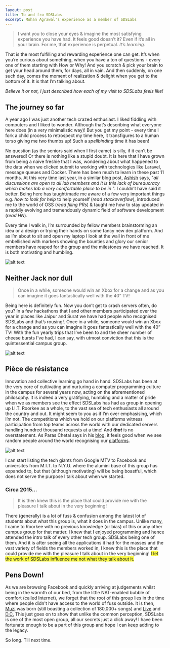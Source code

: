 ```yaml
---
layout: post
title: To and fro SDSLabs
excerpt: Mohan Agrawal's experience as a member of SDSLabs
---
```


> I want you to close your eyes & imagine the most satisfying experience you have had. It feels good doesn’t it? Even if it’s all in your brain. For me, that experience is perpetual. _It’s learning._

That is the most fulfilling and rewarding experience one can get. It’s when you’re curious about something, when you have a ton of questions - every one of them starting with How or Why! And you scratch & pick your brain to get your head around them, for days, all in vain. And then suddenly, on one such day, comes the moment of realization & delight when you get to the bottom of it. It is that I’m talking about.

_Believe it or not, I just described how each of my visit to SDSLabs feels like!_

The journey so far
---

A year ago I was just another tech crazed enthusiast. I liked fiddling with computers and I liked to wonder. Although that’s describing what everyone here does (in a very minimalistic way)! But you get my point - every time I fork a child process to retrospect my time here, it transfigures to a human torso giving me two thumbs up! Such a _spellbinding_ time it has been!

No question (as the seniors said when I first came) is silly, if it can’t be answered! Or there is nothing like a stupid doubt. It is here that I have grown from being a naive freshie that I was, wondering about what happened to the data when we clicked submit to working with technologies like Laravel, message queues and Docker. There has been much to learn in these past 11 months. At this very time last year, in a similar blog post, [Ashish](https://ashishchaudhary.in/working-at-sdslabs) says, "_all discussions are open to all lab members and it is this lack of bureaucracy which makes lab a very comfortable place to be in_ ". I couldn’t have said it better. Being here has taught/made me aware of a few very important things e.g. _how to look for help_ to help yourself (_read stackoverflow_), introduced me to the world of OSS (_read filing PRs_) & taught me how to stay updated in a rapidly evolving and tremendously dynamic field of software development (_read HN_). 

Every time I walk in, I’m surrounded by fellow members brainstorming an idea or a design or trying their hands on some fancy new dev platform. And as I’m about to sit and open my laptop I look at the wall in front of me embellished with markers showing the bounties and glory our senior members have reaped for the group and the milestones we have reached. It is both motivating and humbling. 

![alt text](https://join.sdslabs.co/images/whysds2.jpg "The 'Wall'")



Neither Jack nor dull
---

> Once in a while, someone would win an Xbox for a change and as you can imagine it goes fantastically well with the 40” TV!

Being here is definitely fun. Now you don’t get to crash servers often, do you? In a few hackathons that I and other members participated over the year in places like Jaipur and Surat we have had people who recognised SDSLabs and that’s rousing!. Once in a while, someone would win an Xbox for a change and as you can imagine it goes fantastically well with the 40” TV! With the fun yearly trips that I've been to and the sheer number of cheese bursts I've had, I can say, with utmost conviction that this is the quintessential campus group.

![alt text](https://join.sdslabs.co/images/whysds4.jpg "The 'Pack'")

Pièce de résistance
---

Innovation and collective learning go hand in hand. SDSLabs has been at the very core of cultivating and nurturing a computer programming culture in the campus for several years now, acting on the aforementioned philosophy. It is indeed a very gratifying, humbling and a matter of pride when we as members see the effect SDSLabs has had as group in opening up I.I.T. Roorkee as a whole, to the vast sea of tech enthusiasts all around the country and out. It might seem to you as if I’m over emphasising, which I’m not. The competitions which we hold on our platforms witness participation from top teams across the world with our dedicated servers handling hundred thousand requests at a time! And _**that**_ is no overstatement. As Paras Chetal says in his [blog](https://blog.sdslabs.co/2017/01/working-sdslabs-11), it feels good when we see random people around the world recognising our [platforms](https://sdslabs.co).

![alt text](https://s3.amazonaws.com/media-p.slid.es/uploads/487092/images/3038375/13320575_1088178631228621_2000073313386826177_o.png "The 'Backdoor'")

I can start listing the tech giants from Google MTV to Facebook and universites from M.I.T. to N.Y.U. where the alumini base of this group has expanded to, but that (although motivating) will be being boastful, which does not serve the purpose I talk about when we started.

###  Circa 2015...

> It is then knew this is the place that could provide me with the pleasure I talk about in the very beginning!

There (generally) is a lot of fuss & confusion among the latest lot of students about what this group is, what it does in the campus. Unlike many, I came to Roorkee with no previous knowledge (or bias) of this or any other campus group for that matter. I knew that I enjoyed programming and hence attended the intro talk of every other tech group. SDSLabs being one of them. And it is after seeing all the applications it had for the masses and the vast variety of fields the members worked in, I knew this is the place that could provide me with the pleasure I talk about in the very beginning! <span style="background-color: #fffd4a">I let the work of SDSLabs influence me not what they talk about it.</span> 

## Pens Down!

As we are browsing Facebook and quickly arriving at judgements whilst being in the warmth of our bed, from the little NAT-enabled bubble of comfort (called Internet), we forget that the root of this group lies in the time where people didn't have access to the world of fuss outside. It is then, [Muzi](https://muzi.sdslabs.co.in) was born (still boasting a collection of 180,000+ songs) and [Live](https://live.sdslabs.co.in) and [D.C.](https://brute.sdslabs.co.in) This just goes on to show that unlike the common  perception, SDSLabs is one of the most open group, all our secrets just a click away! I have been fortunate enough to be a part of this group and hope I can keep adding to the legacy.

So long. Till next time.



